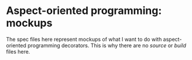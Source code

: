 # Aspect-oriented programming: mockups

The spec files here represent mockups of what I want to do with aspect-oriented programming decorators.  This is why there are no _source_ or _build_ files here.
